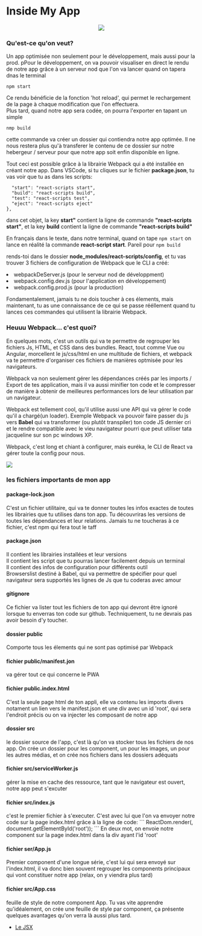 <h1>Inside My App</h1>
<center>  <img src='https://i.pinimg.com/originals/31/91/09/319109c095b9ecf86e8cce7e09564e06.gif' />
</center>
<h3>Qu'est-ce qu'on veut?</h3>
<p>Un app optimisée non seulement pour le développement, mais aussi pour la prod. pPour le développement, on va pouvoir visualiser en direct le rendu de notre app grâce à un serveur nod que l'on va lancer quand on tapera dnas le terminal</p>
<code>npm start</code>
<p>Ce rendu bénéficie de la fonction 'hot reload', qui permet le rechargement de la page à chaque modification que l'on effectuera.</br>
Plus tard, quand notre app sera codée, on pourra l'exporter en tapant un simple</p>
<code>nmp build</code>
<p>cette commande va créer un dossier qui contiendra notre app optimée. Il ne nous restera plus qu'à transferer le contenu de ce dossier sur notre hebergeur / serveur pour que notre app soit enfin disponible en ligne.</p>
<p>Tout ceci est possible grâce à la librairie Webpack qui a été installée en créant notre app. Dans VSCode, si tu cliques sur le fichier <strong>package.json</strong>, tu vas voir que tu as dans les scripts:</p>
  
  ``` "scripts": {
    "start": "react-scripts start",
    "build": "react-scripts build",
    "test": "react-scripts test",
    "eject": "react-scripts eject"
  },
  ```
  
  <p>dans cet objet, la key <strong>start"</strong> contient la ligne de commande <strong>"react-scripts start"</strong>, et la key <strong>build</strong> contient la ligne de commande <strong>"react-scripts build"</strong></p>
  <p>En français dans le texte, dans notre terminal, quand on tape 
  <code>npm start</code>
  on lance en réalité la commande <strong>react-script start</strong>. Pareil pour
  <code>npm build</code>
  
 <p>rends-toi dans le dossier <strong>node_modules/react-scripts/config</strong>, et tu vas trouver 3 fichiers de configuration de Webpack que le CLI a créé:</p<
  <ul>
    <li>webpackDeServer.js (pour le serveur nod de développment)</li>
    <li>webpack.config.dev.js (pour l'application en développement)</li>
    <li>webpack.config.prod.js (pour la production)</li>
    </ul>
<p>Fondamentalement, jamais tu ne dois toucher à ces élements, mais maintenant, tu as une connaissance de ce qui se passe rééllement quand tu lances ces commandes qui utilisent la librairie Webpack.</p>

<h3>Heuuu Webpack... c'est quoi?</h3>

<p>En quelques mots, c'est un outils qui va te permettre de regrouper les fichiers Js, HTML, et CSS dans des bundles. React, tout comme Vue ou Angular, morcellent le js/css/html en une multitude de fichiers, et webpack va te permettre d'organiser ces fichiers de manières optmisée pour les navigateurs.</br>
<p>Webpack va non seulement gérer les dépendances créés par les imports / Export de tes application, mais il va aussi minifier ton code et le compresser de manière à obtenir de meilleures performances lors de leur utilisation par un navigateur.</p>
<p>Webpack est tellement cool, qu'il utilise aussi une API qui va gérer le code qu'il a chargé(un loader). Exemple Webpack va pouvoir faire passer du js vers <strong>Babel</strong> qui va transformer (ou plutôt transpiler) ton code JS dernier cri et le rendre compatible avec le vieu navigateur pourri que peut utiliser tata jacqueline sur son pc windows XP.</p>
<p>Webpack, c'est long et chiant à configurer, mais euréka, le CLI de React va gérer toute la config pour nous.</p>
  <img src='https://media.giphy.com/media/l3vRlHQuR74a2r9KM/giphy.gif' />
 <h3>les fichiers importants de mon app</h3>
 <h4>package-lock.json</h4>
 <p>C'est un fichier utilitaire, qui va te donner toutes les infos exactes de toutes les librairies que tu utilises dans ton app. Tu découvriras les versions de toutes les dépendances et leur relations. Jamais tu ne toucheras à ce fichier, c'est npm qui fera tout le taff</p>
 <h4>package.json</h4>
 Il contient les librairies installées et leur versions</br>
 Il contient les script que tu pourras lancer facilement depuis un terminal</br>
 Il contient des infos de configuration pour différents outil</br>
 Browserslist destiné à Babel, qui va permettre de spécifier pour quel navigateur sera supportés les lignes de Js que tu coderas avec amour</br>
 <h4>gitignore</h4>
 Ce fichier va lister tout les fichiers de ton app qui devront être ignoré lorsque tu enverras ton code sur github. Techniquement, tu ne devrais pas avoir besoin d'y toucher.
 <h4>dossier public</h4>
 Comporte tous les élements qui ne sont pas optimisé par Webpack
 <h4>fichier public/manifest.jon</h4>
 va gérer tout ce qui concerne le PWA
 <h4>fichier public.index.html</h4>
 C'est la seule page html de ton appli, elle va contenu les imports divers notament un lien vers le manifest.json et une div avec un id 'root', qui sera l'endroit précis ou on va injecter les composant de notre app
 <h4>dossier src</h4>
 le dossier source de l'app, c'est là qu'on va stocker tous les fichiers de nos app. On crée un dossier pour les component, un pour les images, un pour les autres médias, et on crée nos fichiers dans les dossiers adéquats
 <h4>fichier src/serviceWorker.js</h4>
 gérer la mise en cache des ressource, tant que le navigateur est ouvert, notre app peut s'excuter
 <h4>fichier src/index.js</h4>
 c'est le premier fichier à s'executer. C'est avec lui que l'on va envoyer notre code sur la page index.html grâce à la ligne de code:
 ```
 ReactDom.render(<app />, document.getElementById('root'));
 ```
 En deux mot, on envoie notre component <app /> sur la page index.html dans la div ayant l'id 'root'
 <h4>fichier ser/App.js</h4>
 Premier component d'une longue série, c'est lui qui sera envoyé sur l'index.html, il va donc bien souvent regrouper les components principaux qui vont constituer notre app (relax, on y viendra plus tard)
 <h4>fichier src/App.css</h4>
 feuille de style de notre component App. Tu vas vite apprendre qu'idéalement, on crée une feuille de style par component, ça présente quelques avantages qu'on verra là aussi plus tard.

<ul>
  <li><a href="https://github.com/GuyVil1/theorie-React/tree/master">Le JSX</a></li>
